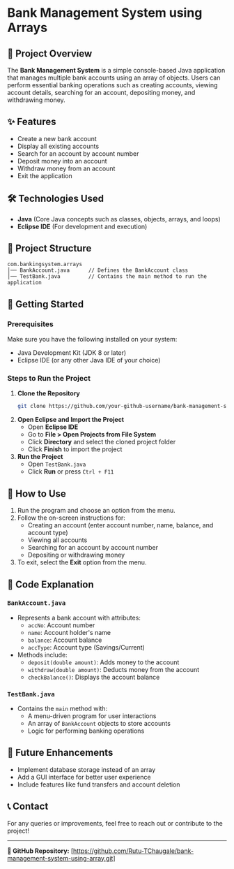 # Bank Management System using Arrays

## 📌 Project Overview
The **Bank Management System** is a simple console-based Java application that manages multiple bank accounts using an array of objects. Users can perform essential banking operations such as creating accounts, viewing account details, searching for an account, depositing money, and withdrawing money.

## ✨ Features
- Create a new bank account
- Display all existing accounts
- Search for an account by account number
- Deposit money into an account
- Withdraw money from an account
- Exit the application

## 🛠 Technologies Used
- **Java** (Core Java concepts such as classes, objects, arrays, and loops)
- **Eclipse IDE** (For development and execution)

## 📂 Project Structure
```
com.bankingsystem.arrays
│── BankAccount.java      // Defines the BankAccount class
│── TestBank.java         // Contains the main method to run the application
```

## 🚀 Getting Started

### Prerequisites
Make sure you have the following installed on your system:
- Java Development Kit (JDK 8 or later)
- Eclipse IDE (or any other Java IDE of your choice)

### Steps to Run the Project
1. **Clone the Repository**
   ```sh
   git clone https://github.com/your-github-username/bank-management-system-using-array.git
   ```
2. **Open Eclipse and Import the Project**
   - Open **Eclipse IDE**
   - Go to **File > Open Projects from File System**
   - Click **Directory** and select the cloned project folder
   - Click **Finish** to import the project
3. **Run the Project**
   - Open `TestBank.java`
   - Click **Run** or press `Ctrl + F11`

## 🏦 How to Use
1. Run the program and choose an option from the menu.
2. Follow the on-screen instructions for:
   - Creating an account (enter account number, name, balance, and account type)
   - Viewing all accounts
   - Searching for an account by account number
   - Depositing or withdrawing money
3. To exit, select the **Exit** option from the menu.

## 📜 Code Explanation
### `BankAccount.java`
- Represents a bank account with attributes:
  - `accNo`: Account number
  - `name`: Account holder's name
  - `balance`: Account balance
  - `accType`: Account type (Savings/Current)
- Methods include:
  - `deposit(double amount)`: Adds money to the account
  - `withdraw(double amount)`: Deducts money from the account
  - `checkBalance()`: Displays the account balance

### `TestBank.java`
- Contains the `main` method with:
  - A menu-driven program for user interactions
  - An array of `BankAccount` objects to store accounts
  - Logic for performing banking operations

## 📌 Future Enhancements
- Implement database storage instead of an array
- Add a GUI interface for better user experience
- Include features like fund transfers and account deletion

## 📞 Contact
For any queries or improvements, feel free to reach out or contribute to the project!

---
**🔗 GitHub Repository:** [https://github.com/Rutu-TChaugale/bank-management-system-using-array.git]

